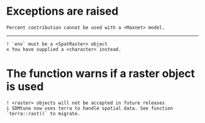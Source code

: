 # Exceptions are raised

    Percent contribution cannot be used with a <Maxnet> model.

---

    ! `env` must be a <SpatRaster> object
    x You have supplied a <character> instead.

# The function warns if a raster object is used

    ! <raster> objects will not be accepted in future releases
    i SDMtune now uses terra to handle spatial data. See function `terra::rast()` to migrate.

